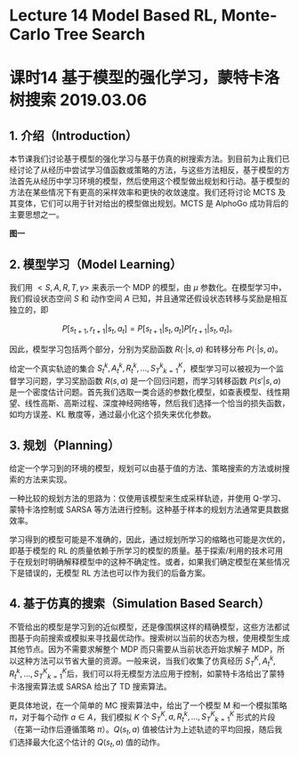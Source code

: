 # Lecture 14 Model Based RL, Monte-Carlo Tree Search

# 课时14 基于模型的强化学习，蒙特卡洛树搜索 2019.03.06

## 1. 介绍（Introduction）

本节课我们讨论基于模型的强化学习与基于仿真的树搜索方法。到目前为止我们已经讨论了从经历中尝试学习值函数或策略的方法，与这些方法相反，基于模型的方法首先从经历中学习环境的模型，然后使用这个模型做出规划和行动。基于模型的方法在某些情况下有更高的采样效率和更快的收敛速度。我们还将讨论 MCTS 及其变体，它们可以用于针对给出的模型做出规划。MCTS 是 AlphoGo 成功背后的主要思想之一。

**图一**

## 2. 模型学习（Model Learning）

我们用 $<S,A,R,T,\gamma>$ 来表示一个 MDP 的模型，由 $\mu$ 参数化。在模型学习中，我们假设状态空间 $S$ 和 动作空间 $A$ 已知，并且通常还假设状态转移与奖励是相互独立的，即

$$
P[s_{t+1},r_{t+1}|s_t,a_t] = P[s_{t+1}|s_t,a_t]P[r_{t+1}|s_t,a_t]。
$$

因此，模型学习包括两个部分，分别为奖励函数 $R(\cdot|s,a)$ 和转移分布 $P(\cdot|s,a)$。

给定一个真实轨迹的集合 ${S_t^k,A_t^k,R_t^k,...,S_T^k}_{k=1}^{K}$，模型学习可以被视为一个监督学习问题，学习奖励函数 $R(s,a)$ 是一个回归问题，而学习转移函数 $P(s'|s,a)$ 是一个密度估计问题。首先我们选取一类合适的参数化模型，如查表模型、线性期望、线性高斯、高斯过程、深度神经网络等，然后我们选择一个恰当的损失函数，如均方误差、KL 散度等，通过最小化这个损失来优化参数。

## 3. 规划（Planning）

给定一个学习到的环境的模型，规划可以由基于值的方法、策略搜索的方法或树搜索的方法来实现。

一种比较的规划方法的思路为：仅使用该模型来生成采样轨迹，并使用 Q-学习、蒙特卡洛控制或 SARSA 等方法进行控制。这种基于样本的规划方法通常更具数据效率。

学习得到的模型可能是不准确的，因此，通过规划所学习的缩略也可能是次优的，即基于模型的 RL 的质量依赖于所学习的模型的质量。基于探索/利用的技术可用于在规划时明确解释模型中的这种不确定性。或者，如果我们确定模型在某些情况下是错误的，无模型 RL 方法也可以作为我们的后备方案。

## 4. 基于仿真的搜索（Simulation Based Search）

不管给出的模型是学习到的近似模型，还是像围棋这样的精确模型，这些方法都试图基于向前搜索或模拟来寻找最优动作。搜索树以当前的状态为根，使用模型生成其他节点。因为不需要求解整个 MDP 而只需要从当前状态开始求解子 MDP，所以这种方法可以节省大量的资源。一般来说，当我们收集了仿真经历 ${S_T^K,A_t^k,R_t^k,...,S_T^K}_{k=1}^{K}$后，我们可以将无模型方法应用于控制，如蒙特卡洛给出了蒙特卡洛搜索算法或 SARSA 给出了 TD 搜索算法。

更具体地说，在一个简单的 MC 搜索算法中，给出了一个模型 M 和一个模拟策略 $\pi$，对于每个动作 $a\in A$，我们模拟 $K$ 个 ${S_T^K,a,R_t^k,...,S_T^K}_{k=1}^{K}$ 形式的片段（在第一动作后遵循策略 $\pi$）。$Q(s_t,a)$ 值被估计为上述轨迹的平均回报，随后我们选择最大化这个估计的 $Q(s_t,a)$ 值的动作。